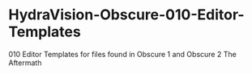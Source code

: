 # HydraVision-Obscure-010-Editor-Templates
010 Editor Templates for files found in Obscure 1 and Obscure 2 The Aftermath
